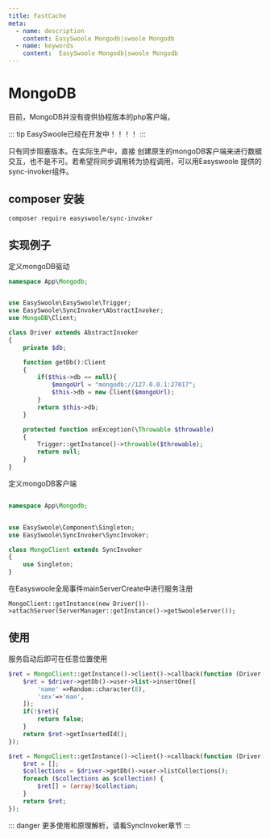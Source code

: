 ```yaml
---
title: FastCache
meta:
  - name: description
    content: EasySwoole Mongodb|swoole Mongodb
  - name: keywords
    content:  EasySwoole Mongodb|swoole Mongodb
---
```


# MongoDB

目前，MongoDB并没有提供协程版本的php客户端，

::: tip
EasySwoole已经在开发中！！！！
:::


只有同步阻塞版本。在实际生产中，直接
创建原生的mongoDB客户端来进行数据交互，也不是不可。若希望将同步调用转为协程调用，可以用Easyswoole 提供的sync-invoker组件。

## composer 安装

```
composer require easyswoole/sync-invoker
```

## 实现例子
定义mongoDB驱动
```php
namespace App\Mongodb;


use EasySwoole\EasySwoole\Trigger;
use EasySwoole\SyncInvoker\AbstractInvoker;
use MongoDB\Client;

class Driver extends AbstractInvoker
{
    private $db;

    function getDb():Client
    {
        if($this->db == null){
            $mongoUrl = "mongodb://127.0.0.1:27017";
            $this->db = new Client($mongoUrl);
        }
        return $this->db;
    }

    protected function onException(\Throwable $throwable)
    {
        Trigger::getInstance()->throwable($throwable);
        return null;
    }
}
```

定义mongoDB客户端
```php

namespace App\Mongodb;


use EasySwoole\Component\Singleton;
use EasySwoole\SyncInvoker\SyncInvoker;

class MongoClient extends SyncInvoker
{
    use Singleton;
}
```

在Easyswoole全局事件mainServerCreate中进行服务注册
```
MongoClient::getInstance(new Driver())->attachServer(ServerManager::getInstance()->getSwooleServer());
```

## 使用
服务启动后即可在任意位置使用
```php
$ret = MongoClient::getInstance()->client()->callback(function (Driver $driver){
    $ret = $driver->getDb()->user->list->insertOne([
        'name' =>Random::character(8),
        'sex'=>'man',
    ]);
    if(!$ret){
        return false;
    }
    return $ret->getInsertedId();
});

$ret = MongoClient::getInstance()->client()->callback(function (Driver $driver){
    $ret = [];
    $collections = $driver->getDb()->user->listCollections();
    foreach ($collections as $collection) {
        $ret[] = (array)$collection;
    }
    return $ret;
});
```


::: danger 
更多使用和原理解析，请看SyncInvoker章节
:::
